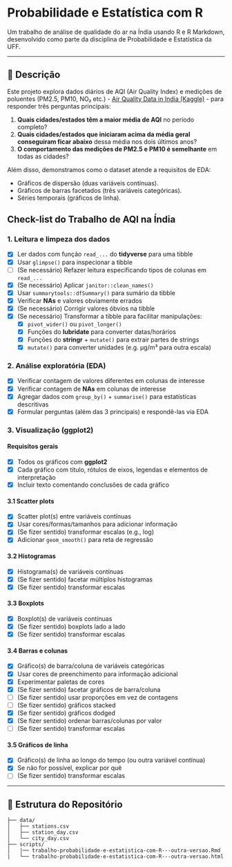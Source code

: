 # Probabilidade e Estatística com R

Um trabalho de análise de qualidade do ar na Índia usando R e R Markdown, desenvolvido como parte da disciplina de Probabilidade e Estatística da UFF.

---

## 📖 Descrição

Este projeto explora dados diários de AQI (Air Quality Index) e medições de poluentes (PM2.5, PM10, NO₂ etc.) - [Air Quality Data in India (Kaggle)](https://www.kaggle.com/datasets/rohanrao/air-quality-data-in-india) - para responder três perguntas principais:

1. **Quais cidades/estados têm a maior média de AQI** no período completo?  
2. **Quais cidades/estados que iniciaram acima da média geral conseguiram ficar abaixo** dessa média nos dois últimos anos?  
3. **O comportamento das medições de PM2.5 e PM10 é semelhante** em todas as cidades?

Além disso, demonstramos como o dataset atende a requisitos de EDA:
- Gráficos de dispersão (duas variáveis contínuas).  
- Gráficos de barras facetados (três variáveis categóricas).  
- Séries temporais (gráficos de linha).

## Check-list do Trabalho de AQI na Índia

### 1. Leitura e limpeza dos dados
- [x] Ler dados com função `read_...` do **tidyverse** para uma tibble
- [x] Usar `glimpse()` para inspecionar a tibble
- [ ] (Se necessário) Refazer leitura especificando tipos de colunas em `read_...`
- [x] (Se necessário) Aplicar `janitor::clean_names()`
- [x] Usar `summarytools::dfSummary()` para sumário da tibble
- [x] Verificar **NAs** e valores obviamente errados
- [x] (Se necessário) Corrigir valores óbvios na tibble
- [x] (Se necessário) Transformar a tibble para facilitar manipulações:
  - [x] `pivot_wider()` ou `pivot_longer()`
  - [x] Funções do **lubridate** para converter datas/horários
  - [x] Funções do **stringr** + `mutate()` para extrair partes de strings
  - [x] `mutate()` para converter unidades (e.g. µg/m³ para outra escala)

### 2. Análise exploratória (EDA)
- [x] Verificar contagem de valores diferentes em colunas de interesse
- [x] Verificar contagem de **NAs** em colunas de interesse
- [x] Agregar dados com `group_by()` + `summarise()` para estatísticas descritivas
- [x] Formular perguntas (além das 3 principais) e respondê-las via EDA

### 3. Visualização (ggplot2)
#### Requisitos gerais
- [x] Todos os gráficos com **ggplot2**
- [x] Cada gráfico com título, rótulos de eixos, legendas e elementos de interpretação
- [x] Incluir texto comentando conclusões de cada gráfico

#### 3.1 Scatter plots
- [x] Scatter plot(s) entre variáveis contínuas
- [x] Usar cores/formas/tamanhos para adicionar informação
- [x] (Se fizer sentido) transformar escalas (e.g., log)
- [x] Adicionar `geom_smooth()` para reta de regressão

#### 3.2 Histogramas
- [x] Histograma(s) de variáveis contínuas
- [x] (Se fizer sentido) facetar múltiplos histogramas
- [x] (Se fizer sentido) transformar escalas

#### 3.3 Boxplots
- [x] Boxplot(s) de variáveis contínuas
- [x] (Se fizer sentido) boxplots lado a lado
- [x] (Se fizer sentido) transformar escalas

#### 3.4 Barras e colunas
- [x] Gráfico(s) de barra/coluna de variáveis categóricas
- [x] Usar cores de preenchimento para informação adicional
- [x] Experimentar paletas de cores
- [x] (Se fizer sentido) facetar gráficos de barra/coluna
- [ ] (Se fizer sentido) usar proporções em vez de contagens
- [ ] (Se fizer sentido) gráficos stacked
- [x] (Se fizer sentido) gráficos dodged
- [x] (Se fizer sentido) ordenar barras/colunas por valor
- [ ] (Se fizer sentido) transformar escalas

#### 3.5 Gráficos de linha
- [x] Gráfico(s) de linha ao longo do tempo (ou outra variável contínua)
- [x] Se não for possível, explicar por quê
- [ ] (Se fizer sentido) transformar escalas

---

## 📂 Estrutura do Repositório

```text
├── data/
│   ├── stations.csv
│   ├── station_day.csv
│   └── city_day.csv
├── scripts/
│   |── trabalho-probabilidade-e-estatistica-com-R---outra-versao.Rmd
|   └── trabalho-probabilidade-e-estatistica-com-R---outra-versao.html
